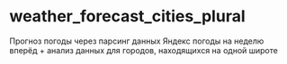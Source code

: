 # weather_forecast_cities_plural
Прогноз погоды через парсинг данных Яндекс погоды на неделю вперёд +  анализ данных для городов, находящихся на одной широте
